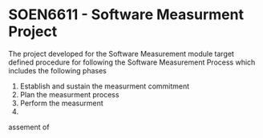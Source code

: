 # SOEN6611 - Software Measurment Project
The project developed for the Software Measurement module target defined procedure for following the Software Measurement Process which includes the following phases  
<ol>
  <li> Establish and sustain the measurment commitment </li>
  <li> Plan the measurment process </li>
  <li> Perform the measurment </li>
  <li>  </li>
</ol>


assement of  
